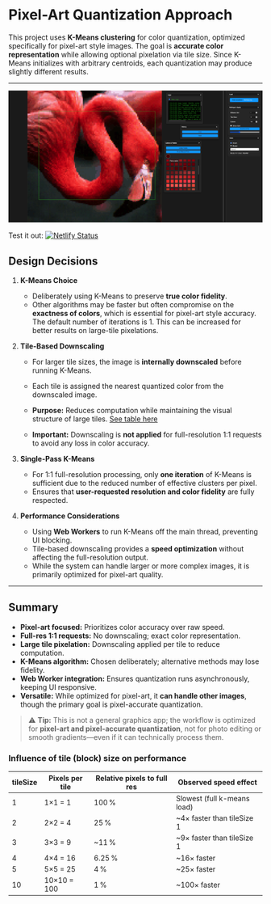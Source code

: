 # Pixel-Art Quantization Approach

This project uses **K-Means clustering** for color quantization, optimized specifically for pixel-art style images. The goal is **accurate color representation** while allowing optional pixelation via tile size.
Since K-Means initializes with arbitrary centroids, each quantization may produce slightly different results.

---
![Screenshot of Pixel-Art Quantization UI](./pixelator.png)

Test it out:
[![Netlify Status](https://api.netlify.com/api/v1/badges/25bc2fa9-a036-45b2-bab8-bfd5e61398c9/deploy-status)](https://pixelatorrr.netlify.app/)

## Design Decisions

1. **K-Means Choice**
   - Deliberately using K-Means to preserve **true color fidelity**.
   - Other algorithms may be faster but often compromise on the **exactness of colors**, which is essential for pixel-art style accuracy.
   The default number of iterations is 1. This can be increased for better results on large-tile pixelations.

2. **Tile-Based Downscaling**
   - For larger tile sizes, the image is **internally downscaled** before running K-Means.
   - Each tile is assigned the nearest quantized color from the downscaled image.
   - **Purpose:** Reduces computation while maintaining the visual structure of large tiles. [See table here](#influence-of-tile-block-size-on-performance)

   - **Important:** Downscaling is **not applied** for full-resolution 1:1 requests to avoid any loss in color accuracy.

3. **Single-Pass K-Means**
   - For 1:1 full-resolution processing, only **one iteration** of K-Means is sufficient due to the reduced number of effective clusters per pixel.
   - Ensures that **user-requested resolution and color fidelity** are fully respected.

4. **Performance Considerations**
   - Using **Web Workers** to run K-Means off the main thread, preventing UI blocking.
   - Tile-based downscaling provides a **speed optimization** without affecting the full-resolution output.
   - While the system can handle larger or more complex images, it is primarily optimized for pixel-art quality.

---

## Summary

- **Pixel-art focused:** Prioritizes color accuracy over raw speed.
- **Full-res 1:1 requests:** No downscaling; exact color representation.
- **Large tile pixelation:** Downscaling applied per tile to reduce computation.
- **K-Means algorithm:** Chosen deliberately; alternative methods may lose fidelity.
- **Web Worker integration:** Ensures quantization runs asynchronously, keeping UI responsive.
- **Versatile:** While optimized for pixel-art, it **can handle other images**, though the primary goal is pixel-accurate quantization.

> ⚠️ **Tip:** This is not a general graphics app; the workflow is optimized for **pixel-art and pixel-accurate quantization**, not for photo editing or smooth gradients—even if it can technically process them.

### Influence of tile (block) size on performance
| tileSize | Pixels per tile | Relative pixels to full res | Observed speed effect       |
| -------- | --------------- | --------------------------- | --------------------------- |
| 1        | 1×1 = 1         | 100 %                       | Slowest (full k-means load) |
| 2        | 2×2 = 4         | 25 %                        | \~4× faster than tileSize 1 |
| 3        | 3×3 = 9         | \~11 %                      | \~9× faster than tileSize 1 |
| 4        | 4×4 = 16        | 6.25 %                      | \~16× faster                |
| 5        | 5×5 = 25        | 4 %                         | \~25× faster                |
| 10       | 10×10 = 100     | 1 %                         | \~100× faster               |
